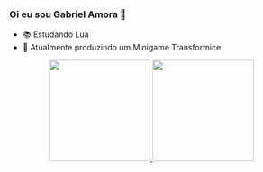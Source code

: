 ### Oi eu sou Gabriel Amora 👋

- 📚 Estudando Lua 
- 💼 Atualmente produzindo um Minigame Transformice 

<div align="center">
  <a href="https://">
  <img height="180em" src="https://github-readme-stats.vercel.app/api?username=gabrz2&show_icons=true&theme=midnight-purple&include_all_commits=true&count_private=true"/>
  <img height="180em" src="https://github-readme-stats.vercel.app/api/top-langs/?username=gabrz2&layout=compact&langs_count=7&theme=midnight-purple"/>
</div>
